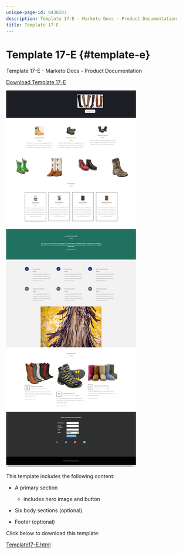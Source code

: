 ```yaml
---
unique-page-id: 9438203
description: Template 17-E - Marketo Docs - Product Documentation
title: Template 17-E
---
```


# Template 17-E {#template-e}

Template 17-E - Marketo Docs - Product Documentation

[Download Template 17-E](http://docs.marketo.com/download/attachments/9438203/template-17e.html?version=1&modificationdate=1439843109000&api=v2)

![](assets/image2015-8-17-17-3a43-3a20.png)

This template includes the following content:

* A primary section

    * includes hero image and button

* Six body sections (optional)
* Footer (optional)

Click below to download this template:

[Template17-E.html](http://docs.marketo.com/download/attachments/9438203/template-17e.html?version=1&modificationdate=1439843109000&api=v2)
